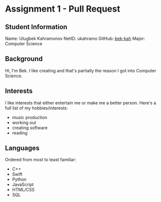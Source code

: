 # Assignment 1 - Pull Request

## Student Information

Name: Ulugbek Kahramonov
NetID: ukahramo
GitHub: [bek-kah](github.com/bek-kah)
Major: Computer Science

## Background

Hi, I'm Bek. I like creating and that's partially the reason I got into Computer Science. 

## Interests

I like interests that either entertain me or make me a better person. Here's a full list of my hobbies/interests:
- music production
- working out
- creating software
- reading

## Languages

Ordered from most to least familiar:
- C++
- Swift
- Python
- JavaScript
- HTML/CSS
- SQL